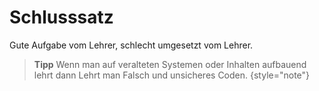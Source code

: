 # Schlusssatz

Gute Aufgabe vom Lehrer, schlecht umgesetzt vom Lehrer.


> **Tipp**
> Wenn man auf veralteten Systemen oder Inhalten aufbauend lehrt dann Lehrt man Falsch und unsicheres Coden.
{style="note"}
